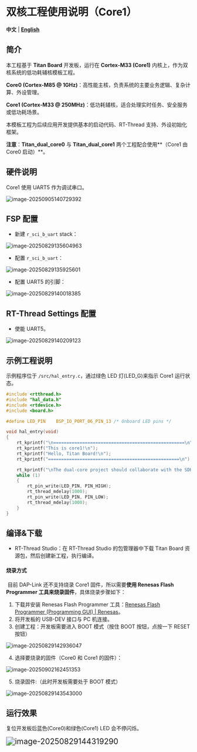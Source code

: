 # 双核工程使用说明（Core1）

**中文** | [**English**](./README.md)

## 简介

本工程基于 **Titan Board**  开发板，运行在 **Cortex-M33 (Core1)** 内核上，作为双核系统的低功耗辅核模板工程。

**Core0 (Cortex-M85 @ 1GHz)**：高性能主核，负责系统的主要业务逻辑、复杂计算、外设管理。

**Core1 (Cortex-M33 @ 250MHz)**：低功耗辅核，适合处理实时任务、安全服务或低功耗场景。

本模板工程为后续应用开发提供基本的启动代码、RT-Thread  支持、外设初始化框架。

**注意**：**Titan_dual_core0** 与 **Titan_dual_core1** 两个工程配合使用**（Core1 由 Core0 启动）**。

## 硬件说明

Core1 使用 UART5 作为调试串口。

![image-20250905140729392](figures/image-20250905140729392.png)

## FSP 配置

* 新建 `r_sci_b_uart` stack：

![image-20250829135604963](figures/image-20250829135604963.png)

* 配置 `r_sci_b_uart`：

![image-20250829135925601](figures/image-20250829135925601.png)

* 配置 UART5 的引脚：

![image-20250829140018385](figures/image-20250829140018385.png)

## RT-Thread Settings 配置

* 使能 UART5。

![image-20250829140209123](figures/image-20250829140209123.png)

## 示例工程说明

示例程序位于 `/src/hal_entry.c`，通过绿色 LED 灯(LED_G)来指示 Core1 运行状态。

```c
#include <rtthread.h>
#include "hal_data.h"
#include <rtdevice.h>
#include <board.h>

#define LED_PIN    BSP_IO_PORT_06_PIN_13 /* Onboard LED pins */

void hal_entry(void)
{
    rt_kprintf("\n==================================================\n");
    rt_kprintf("This is core1!\n");
    rt_kprintf("Hello, Titan Board!\n");
    rt_kprintf("==================================================\n");

    rt_kprintf("\nThe dual-core project should collaborate with the SDK project for development: << Titan_dual_core0 >>\n");
    while (1)
    {
        rt_pin_write(LED_PIN, PIN_HIGH);
        rt_thread_mdelay(1000);
        rt_pin_write(LED_PIN, PIN_LOW);
        rt_thread_mdelay(1000);
    }
}
```

## 编译&下载

* RT-Thread Studio：在 RT-Thread Studio 的包管理器中下载 Titan Board 资源包，然后创建新工程，执行编译。

#### 烧录方式

​	目前 DAP-Link 还不支持烧录 Core1 固件，所以需要**使用 Renesas Flash Programmer 工具来烧录固件**，具体烧录步骤如下：

1. 下载并安装 Renesas Flash Programmer 工具：[Renesas Flash Programmer (Programming GUI) | Renesas](https://www.renesas.com/en/software-tool/renesas-flash-programmer-programming-gui#downloads)。
2. 将开发板的 USB-DEV 接口与 PC 机连接。
3. 创建工程：开发板需要进入 BOOT 模式（按住 BOOT 按钮，点按一下 RESET 按钮）

![image-20250829142936047](figures/image-20250829142936047.png)

4. 选择要烧录的固件（Core0 和 Core1 的固件）：

![image-20250902162451353](figures/image-20250902162451353.png)

5. 烧录固件:（此时开发板需要处于 BOOT 模式）

![image-20250829143543000](figures/image-20250829143543000.png)

## 运行效果

复位开发板后蓝色(Core0)和绿色(Core1) LED 会不停闪烁。

<img src="figures/image-20250829144319290.png" alt="image-20250829144319290" style="zoom:150%;" />
